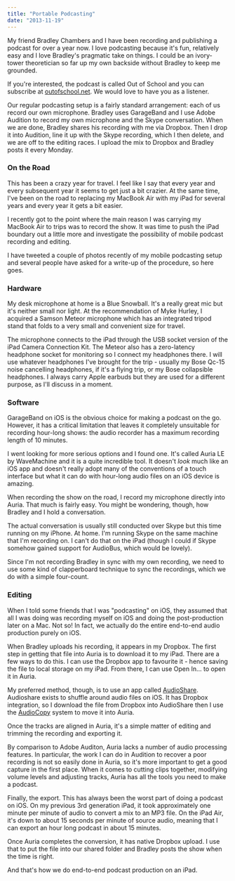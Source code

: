 ```yaml
---
title: "Portable Podcasting"
date: "2013-11-19"
---
```


My friend Bradley Chambers and I have been recording and publishing a podcast for over a year now. I love podcasting because it's fun, relatively easy and I love Bradley's pragmatic take on things. I could be an ivory-tower theoretician so far up my own backside without Bradley to keep me grounded.

If you're interested, the podcast is called Out of School and you can subscribe at [outofschool.net](http://outofschool.net). We would love to have you as a listener.

Our regular podcasting setup is a fairly standard arrangement: each of us record our own microphone. Bradley uses GarageBand and I use Adobe Audition to record my own microphone and the Skype conversation. When we are done, Bradley shares his recording with me via Dropbox. Then I drop it into Audition, line it up with the Skype recording, which I then delete, and we are off to the editing races. I upload the mix to Dropbox and Bradley posts it every Monday.

### On the Road

This has been a crazy year for travel. I feel like I say that every year and every subsequent year it seems to get just a bit crazier. At the same time, I've been on the road to replacing my MacBook Air with my iPad for several years and every year it gets a bit easier.

I recently got to the point where the main reason I was carrying my MacBook Air to trips was to record the show. It was time to push the iPad boundary out a little more and investigate the possibility of mobile podcast recording and editing.

I have tweeted a couple of photos recently of my mobile podcasting setup and several people have asked for a write-up of the procedure, so here goes.

### Hardware

My desk microphone at home is a Blue Snowball. It's a really great mic but it's neither small nor light. At the recommendation of Myke Hurley, I acquired a Samson Meteor microphone which has an integrated tripod stand that folds to a very small and convenient size for travel.

The microphone connects to the iPad through the USB socket version of the iPad Camera Connection Kit. The Meteor also has a zero-latency headphone socket for monitoring so I connect my headphones there. I will use whatever headphones I've brought for the trip - usually my Bose Qc-15 noise cancelling headphones, if it's a flying trip, or my Bose collapsible headphones. I always carry Apple earbuds but they are used for a different purpose, as I'll discuss in a moment.

### Software

GarageBand on iOS is the obvious choice for making a podcast on the go. However, it has a critical limitation that leaves it completely unsuitable for recording hour-long shows: the audio recorder has a maximum recording length of 10 minutes.

I went looking for more serious options and I found one. It's called Auria LE by WaveMachine and it is a quite incredible tool. It doesn't _look_ much like an iOS app and doesn't really adopt many of the conventions of a touch interface but what it can do with hour-long audio files on an iOS device is amazing.

When recording the show on the road, I record my microphone directly into Auria. That much is fairly easy. You might be wondering, though, how Bradley and I hold a conversation.

The actual conversation is usually still conducted over Skype but this time running on my iPhone. At home. I'm running Skype on the same machine that I'm recording on. I can't do that on the iPad (though I could if Skype somehow gained support for AudioBus, which would be lovely).

Since I'm not recording Bradley in sync with my own recording, we need to use some kind of clapperboard technique to sync the recordings, which we do with a simple four-count.

### Editing

When I told some friends that I was "podcasting" on iOS, they assumed that all I was doing was recording myself on iOS and doing the post-production later on a Mac. Not so! In fact, we actually do the entire end-to-end audio production purely on iOS.

When Bradley uploads his recording, it appears in my Dropbox. The first step in getting that file into Auria is to download it to my iPad. There are a few ways to do this. I can use the Dropbox app to favourite it - hence saving the file to local storage on my iPad. From there, I can use Open In... to open it in Auria.

My preferred method, though, is to use an app called [AudioShare](http://kymatica.com/Software/AudioShare). Audioshare exists to shuffle around audio files on iOS. It has Dropbox integration, so I download the file from Dropbox into AudioShare then I use the [AudioCopy](http://www.sonomawireworks.com/iphone/audiocopy/) system to move it into Auria.

Once the tracks are aligned in Auria, it's a simple matter of editing and trimming the recording and exporting it.

By comparison to Adobe Auditon, Auria lacks a number of audio processing features. In particular, the work I can do in Audition to recover a poor recording is not so easily done in Auria, so it's more important to get a good capture in the first place. When it comes to cutting clips together, modifying volume levels and adjusting tracks, Auria has all the tools you need to make a podcast.

Finally, the export. This has always been the worst part of doing a podcast on iOS. On my previous 3rd generation iPad, it took approximately one minute per minute of audio to convert a mix to an MP3 file. On the iPad Air, it's down to about 15 seconds per minute of source audio, meaning that I can export an hour long podcast in about 15 minutes.

Once Auria completes the conversion, it has native Dropbox upload. I use that to put the file into our shared folder and Bradley posts the show when the time is right.

And that's how we do end-to-end podcast production on an iPad.

